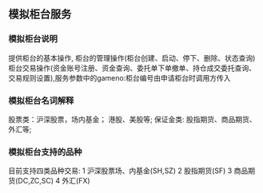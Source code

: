 
## 模拟柜台服务

### 模拟柜台说明

提供柜台的基本操作, 柜台的管理操作(柜台创建、启动、停下、删除、状态查询)
柜台交易操作(资金账号注册、资金查询、委托单下单撤单、持仓成交委托查询、交易规则设置),服务参数中的gameno:柜台编号由申请柜台时调用方传入

### 模拟柜台名词解释

股票类：沪深股票，场内基金； 港股、美股等;
保证金类: 股指期货、商品期货、外汇等;

### 模拟柜台支持的品种

目前支持四类品种交易:
1 沪深股票场、内基金(SH,SZ)
2 股指期货(SF)
3 商品期货(DC,ZC,SC)
4 外汇(FX)

